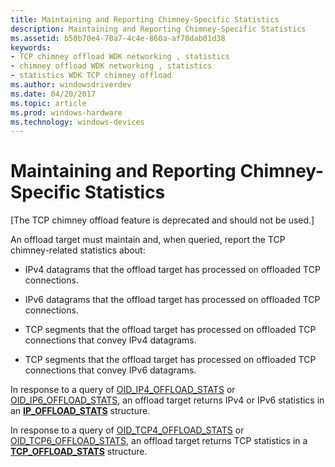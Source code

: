 ```yaml
---
title: Maintaining and Reporting Chimney-Specific Statistics
description: Maintaining and Reporting Chimney-Specific Statistics
ms.assetid: b50b70e4-70a7-4c4e-860a-af70dab01d38
keywords:
- TCP chimney offload WDK networking , statistics
- chimney offload WDK networking , statistics
- statistics WDK TCP chimney offload
ms.author: windowsdriverdev
ms.date: 04/20/2017
ms.topic: article
ms.prod: windows-hardware
ms.technology: windows-devices
---
```


# Maintaining and Reporting Chimney-Specific Statistics


\[The TCP chimney offload feature is deprecated and should not be used.\]

An offload target must maintain and, when queried, report the TCP chimney-related statistics about:

-   IPv4 datagrams that the offload target has processed on offloaded TCP connections.

-   IPv6 datagrams that the offload target has processed on offloaded TCP connections.

-   TCP segments that the offload target has processed on offloaded TCP connections that convey IPv4 datagrams.

-   TCP segments that the offload target has processed on offloaded TCP connections that convey IPv6 datagrams.

In response to a query of [OID\_IP4\_OFFLOAD\_STATS](https://msdn.microsoft.com/library/windows/hardware/ff569758) or [OID\_IP6\_OFFLOAD\_STATS](https://msdn.microsoft.com/library/windows/hardware/ff569759), an offload target returns IPv4 or IPv6 statistics in an [**IP\_OFFLOAD\_STATS**](https://msdn.microsoft.com/library/windows/hardware/ff557022) structure.

In response to a query of [OID\_TCP4\_OFFLOAD\_STATS](https://msdn.microsoft.com/library/windows/hardware/ff569800) or [OID\_TCP6\_OFFLOAD\_STATS](https://msdn.microsoft.com/library/windows/hardware/ff569801), an offload target returns TCP statistics in a [**TCP\_OFFLOAD\_STATS**](https://msdn.microsoft.com/library/windows/hardware/ff570940) structure.

 

 





